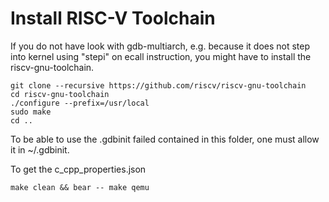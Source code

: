 # Install RISC-V Toolchain

If you do not have look with gdb-multiarch, e.g. because it does not step into kernel using "stepi" on ecall instruction, you might have to install the riscv-gnu-toolchain.

```console
git clone --recursive https://github.com/riscv/riscv-gnu-toolchain
cd riscv-gnu-toolchain
./configure --prefix=/usr/local
sudo make
cd ..
```

To be able to use the .gdbinit failed contained in this folder,
one must allow it in ~/.gdbinit.

To get the c_cpp_properties.json

```console
make clean && bear -- make qemu
```
